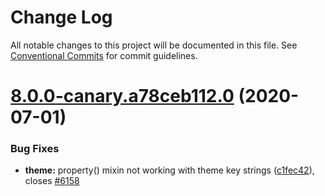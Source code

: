 # Change Log

All notable changes to this project will be documented in this file.
See [Conventional Commits](https://conventionalcommits.org) for commit guidelines.

# [8.0.0-canary.a78ceb112.0](https://github.com/material-components/material-components-web/compare/v7.0.0...v8.0.0-canary.a78ceb112.0) (2020-07-01)


### Bug Fixes

* **theme:** property() mixin not working with theme key strings ([c1fec42](https://github.com/material-components/material-components-web/commit/c1fec424677fcb77dfc966ff1805d601a103fa30)), closes [#6158](https://github.com/material-components/material-components-web/issues/6158)
